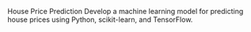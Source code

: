 House Price
Prediction
Develop a machine learning model
for predicting house prices using
Python, scikit-learn, and TensorFlow.
